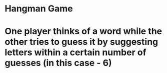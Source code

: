 # Hangman Game

# One player thinks of a word while the other tries to guess it by suggesting letters within a certain number of guesses (in this case - 6)
